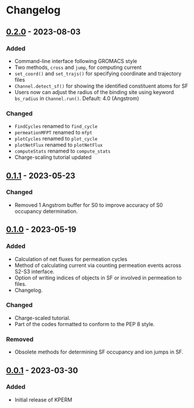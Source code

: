 # Changelog

## [0.2.0] - 2023-08-03

### Added
- Command-line interface following GROMACS style
- Two methods, `cross`  and `jump`, for computing current
- `set_coord()` and `set_trajs()` for specifying coordinate and trajectory files
- `Channel.detect_sf()` for showing the identified constituent atoms for SF
- Users now can adjust the radius of the binding site using keyword `bs_radius` in `Channel.run()`. Default: 4.0 (Angstrom)

### Changed
- `FindCycles` renamed to `find_cycle`
- `permeationMFPT` renamed to `mfpt`
- `plotCycles` renamed to `plot_cycle`
- `plotNetFlux` renamed to `plotNetFlux`
- `computeStats` renamed to `compute_stats`
- Charge-scaling tutorial updated

## [0.1.1] - 2023-05-23

### Changed

- Removed 1 Angstrom buffer for S0 to improve accuracy of S0 occupancy determination.

## [0.1.0] - 2023-05-19

### Added

- Calculation of net fluxes for permeation cycles
- Method of calculating current via counting permeation events across S2-S3 interface.
- Option of writing indices of objects in SF or involved in permeation to files.
- Changelog.

### Changed

- Charge-scaled tutorial.
- Part of the codes formatted to conform to the PEP 8 style.

### Removed

- Obsolete methods for determining SF occupancy and ion jumps in SF.

## [0.0.1] - 2023-03-30

### Added

- Initial release of KPERM

[0.2.0]: https://github.com/deGrootLab/KPerm/compare/v0.1.1...v0.2.0
[0.1.1]: https://github.com/deGrootLab/KPerm/compare/v0.1.0...v0.1.1
[0.1.0]: https://github.com/deGrootLab/KPerm/compare/v0.0.1...v0.1.0
[0.0.1]: https://github.com/deGrootLab/KPerm/releases/tag/v0.0.1
